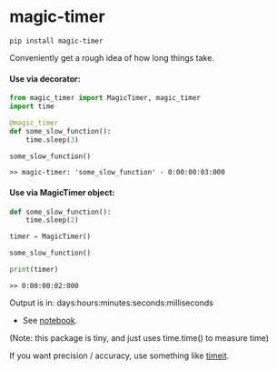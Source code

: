 # magic-timer


`pip install magic-timer`


Conveniently get a rough idea of how long things take.


#### Use via decorator:

```python
from magic_timer import MagicTimer, magic_timer
import time

@magic_timer
def some_slow_function():
    time.sleep(3)

some_slow_function()
```

```
>> magic-timer: 'some_slow_function' - 0:00:00:03:000
```


#### Use via MagicTimer object:

```python
def some_slow_function():
    time.sleep(2)

timer = MagicTimer()

some_slow_function()

print(timer)
```

```
>> 0:00:00:02:000
```

Output is in: days:hours:minutes:seconds:milliseconds

- See [notebook](https://github.com/sradc/magic-timer/blob/master/magic-timer_nb.ipynb).


(Note: this package is tiny, and just uses time.time() to measure time)


If you want precision / accuracy, use something like [timeit](https://docs.python.org/3.8/library/timeit.html).
